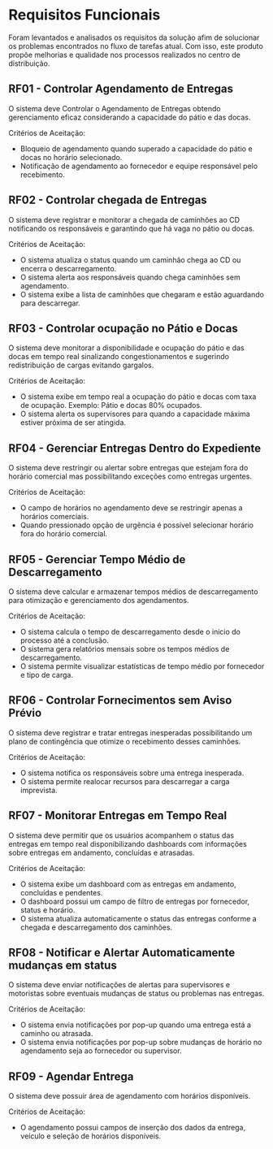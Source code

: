 # Requisitos Funcionais

Foram levantados e analisados os requisitos da solução afim de solucionar os problemas encontrados no fluxo de tarefas atual. Com isso, este produto propõe melhorias e qualidade nos processos realizados no centro de distribuição.


## RF01 - Controlar Agendamento de Entregas
O sistema deve Controlar o Agendamento de Entregas obtendo gerenciamento eficaz considerando a capacidade do pátio e das docas.

Critérios de Aceitação:

- Bloqueio de agendamento quando superado a capacidade do pátio e docas no horário selecionado.
- Notificação de agendamento ao fornecedor e equipe responsável pelo recebimento.

## RF02 - Controlar chegada de Entregas
O sistema deve registrar e monitorar a chegada de caminhões ao CD notificando os responsáveis e garantindo que há vaga no pátio ou docas.

Critérios de Aceitação:

- O sistema atualiza o status quando um caminhão chega ao CD ou encerra o descarregamento.
- O sistema alerta aos responsáveis quando chega caminhões sem agendamento.
- O sistema exibe a lista de caminhões que chegaram e estão aguardando para descarregar.

## RF03 - Controlar ocupação no Pátio e Docas
O sistema deve monitorar a disponibilidade e ocupação do pátio e das docas em tempo real sinalizando congestionamentos e sugerindo redistribuição de cargas evitando gargalos.

Critérios de Aceitação:

- O sistema exibe em tempo real a ocupação do pátio e docas com taxa de ocupação. Exemplo: Pátio e docas 80% ocupados.
- O sistema alerta os supervisores para quando a capacidade máxima estiver próxima de ser atingida.

## RF04 - Gerenciar Entregas Dentro do Expediente
O sistema deve restringir ou alertar sobre entregas que estejam fora do horário comercial mas possibilitando exceções como entregas urgentes.

Critérios de Aceitação:

- O campo de horários no agendamento deve se restringir apenas a horários comerciais.
- Quando pressionado opção de urgência é possível selecionar horário fora do horário comercial.

## RF05 - Gerenciar Tempo Médio de Descarregamento
O sistema deve calcular e armazenar tempos médios de descarregamento para otimização e gerenciamento dos agendamentos.

Critérios de Aceitação:

- O sistema calcula o tempo de descarregamento desde o inicio do processo até a conclusão.
- O sistema gera relatórios mensais sobre os tempos médios de descarregamento.
- O sistema permite visualizar estatísticas de tempo médio por fornecedor e tipo de carga.

## RF06 - Controlar Fornecimentos sem Aviso Prévio
O sistema deve registrar e tratar entregas inesperadas possibilitando um plano de contingência  que otimize o recebimento desses caminhões.

Critérios de Aceitação:

- O sistema notifica os responsáveis sobre uma entrega inesperada.
- O sistema permite realocar recursos para descarregar a carga imprevista.

## RF07 - Monitorar Entregas em Tempo Real
O sistema deve permitir que os usuários acompanhem o status das entregas em tempo real disponibilizando dashboards com informações sobre entregas em andamento, concluídas e atrasadas.

Critérios de Aceitação:

- O sistema exibe um dashboard com as entregas em andamento, concluídas e pendentes.
- O dashboard possui um campo de filtro de entregas por fornecedor, status e horário.
- O sistema atualiza automaticamente o status das entregas conforme a chegada e descarregamento dos caminhões. 

## RF08 - Notificar e Alertar Automaticamente mudanças em status
O sistema deve enviar notificações de alertas para supervisores e motoristas sobre eventuais mudanças de status ou problemas nas entregas.

Critérios de Aceitação:

- O sistema envia notificações por pop-up quando uma entrega está a caminho ou atrasada.
- O sistema envia notificações por pop-up sobre mudanças de horário no agendamento seja ao fornecedor ou supervisor.

## RF09 - Agendar Entrega
O sistema deve possuir área de agendamento com horários disponíveis.

Critérios de Aceitação:

- O agendamento possui campos de inserção dos dados da entrega, veículo e seleção de horários disponíveis.
